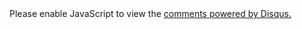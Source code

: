<div class="page-blank">
  <div id="disqus_thread"></div>
  <script>
    var disqus_config = function () {
      this.page.url = "{{ site.url }}{{ page.url }}"; // Replace PAGE_URL with your page's canonical URL variable
      this.page.identifier = "{{ page.id }}"; // Replace PAGE_IDENTIFIER with your page's unique identifier variable
    };
    (function() { // DON'T EDIT BELOW THIS LINE
      var d = document, s = d.createElement('script');
      s.src = '//actor-framework.disqus.com/embed.js';
      s.setAttribute('data-timestamp', +new Date());
      (d.head || d.body).appendChild(s);
    })();
  </script>
  <noscript>
    Please enable JavaScript to view the
    <a href="https://disqus.com/?ref_noscript" rel="nofollow">comments powered by Disqus.</a>
  </noscript>
</div>

